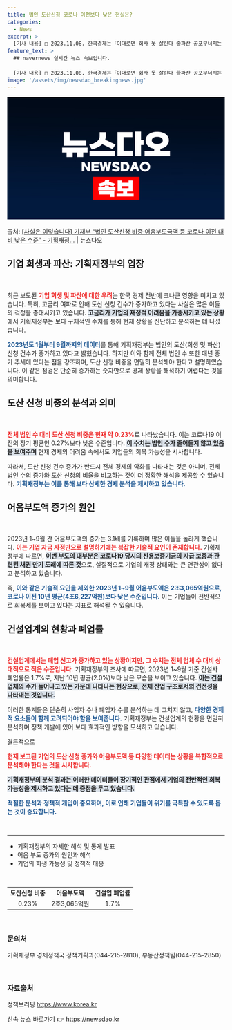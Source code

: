 ```yaml
---
title: 법인 도산신청 코로나 이전보다 낮은 현실은?
categories:
  - News
excerpt: >
  [기사 내용] □ 2023.11.08. 한국경제는「이대로면 회사 못 살린다 줄파산 공포무너지는 기업들」 기사…
feature_text: >
  ## navernews 실시간 뉴스 속보입니다.

  [기사 내용] □ 2023.11.08. 한국경제는「이대로면 회사 못 살린다 줄파산 공포무너지는 기업들」 기사…
image: '/assets/img/newsdao_breakingnews.jpg'
---
```


![뉴스다오 속보](/assets/img/newsdao_breakingnews.jpg)

<p>출처: <a href="https://newsdao.kr/2470" rel="dofollow">[사실은 이렇습니다] 기재부 “법인 도산신청 비중·어음부도금액 등 코로나 이전 대비 낮은 수준” - 기획재정…</a> | 뉴스다오</p>

<h2 data-ke-size="size26">기업 회생과 파산: 기획재정부의 입장</h2>

<p data-ke-size="size16">&nbsp;</p>

최근 보도된 <b><span style="color: #ee2323;">기업 회생 및 파산에 대한 우려</span></b>는 한국 경제 전반에 크나큰 영향을 미치고 있습니다. 특히, 고금리 여파로 인해 도산 신청 건수가 증가하고 있다는 사실은 많은 이들의 걱정을 증대시키고 있습니다. <b><span style="background-color: #21538527;">고금리가 기업의 재정적 어려움을 가중시키고 있는 상황</span></b>에서 기획재정부는 보다 구체적인 수치를 통해 현재 상황을 진단하고 분석하는 데 나섰습니다.

<b><span style="color: #1a5490;">2023년도 1월부터 9월까지의 데이터</span></b>를 통해 기획재정부는 법인의 도산(회생 및 파산) 신청 건수가 증가하고 있다고 밝혔습니다. 하지만 이와 함께 전체 법인 수 또한 매년 증가 추세에 있다는 점을 강조하며, 도산 신청 비중을 면밀히 분석해야 한다고 설명하였습니다. 이 같은 점검은 단순히 증가하는 숫자만으로 경제 상황을 해석하기 어렵다는 것을 의미합니다.

<h2 data-ke-size="size26">도산 신청 비중의 분석과 의미</h2>

<p data-ke-size="size16">&nbsp;</p>

<b><span style="color: #ee2323;">전체 법인 수 대비 도산 신청 비중은 현재 약 0.23%</span></b>로 나타났습니다. 이는 코로나19 이전의 장기 평균인 0.27%보다 낮은 수준입니다. <b><span style="background-color: #21538527;">이 수치는 법인 수가 줄어들지 않고 있음을 보여주며</span></b> 현재 경제의 어려움 속에서도 기업들의 회복 가능성을 시사합니다. 

따라서, 도산 신청 건수 증가가 반드시 전체 경제의 악화를 나타내는 것은 아니며, 전체 법인 수의 증가와 도산 신청의 비율을 비교하는 것이 더 정확한 해석을 제공할 수 있습니다. <b><span style="color: #1a5490;">기획재정부는 이를 통해 보다 상세한 경제 분석을 제시하고 있습니다.</span></b>

<h2 data-ke-size="size26">어음부도액 증가의 원인</h2>

<p data-ke-size="size16">&nbsp;</p>

2023년 1~9월 간 어음부도액의 증가는 3.1배를 기록하며 많은 이들을 놀라게 했습니다. <b><span style="color: #ee2323;">이는 기업 자금 사정만으로 설명하기에는 복잡한 기술적 요인이 존재합니다.</span></b> 기획재정부에 따르면, <b><span style="background-color: #21538527;">이번 부도의 대부분은 코로나19 당시의 신용보증기금의 지급 보증과 관련된 채권 만기 도래에 따른 것</span></b>으로, 실질적으로 기업의 재정 상태와는 큰 연관성이 없다고 분석하고 있습니다.

즉, <b><span style="color: #1a5490;">이와 같은 기술적 요인을 제외한 2023년 1~9월 어음부도액은 2조3,065억원으로, 코로나 이전 10년 평균(4조6,227억원)보다 낮은 수준입니다.</span></b> 이는 기업들이 전반적으로 회복세를 보이고 있다는 지표로 해석될 수 있습니다.

<h2 data-ke-size="size26">건설업계의 현황과 폐업률</h2>

<p data-ke-size="size16">&nbsp;</p>

<b><span style="color: #ee2323;">건설업계에서는 폐업 신고가 증가하고 있는 상황이지만, 그 수치는 전체 업체 수 대비 상대적으로 적은 수준입니다.</span></b> 기획재정부의 조사에 따르면, 2023년 1~9월 기준 건설사 폐업률은 1.7%로, 지난 10년 평균(2.0%)보다 낮은 모습을 보이고 있습니다. <b><span style="background-color: #21538527;">이는 건설업체의 수가 늘어나고 있는 가운데 나타나는 현상으로, 전체 산업 구조로서의 건전성을 나타내는 것입니다.</span></b>

이러한 통계들은 단순히 사업자 수나 폐업자 수를 분석하는 데 그치지 않고, <b><span style="color: #1a5490;">다양한 경제적 요소들이 함께 고려되어야 함을 보여줍니다.</span></b> 기획재정부는 건설업계의 현황을 면밀히 분석하며 정책 개발에 있어 보다 효과적인 방향을 모색하고 있습니다.

<form>
<p data-ke-size="size16">결론적으로</p>
<p data-ke-size="size16"><b><span style="color: #ee2323;">현재 보고된 기업의 도산 신청 증가와 어음부도액 등 다양한 데이터는 상황을 복합적으로 분석해야 한다는 것을 시사합니다.</span></b></p>
<p data-ke-size="size16"><b><span style="background-color: #21538527;">기획재정부의 분석 결과는 이러한 데이터들이 장기적인 관점에서 기업의 전반적인 회복 가능성을 제시하고 있다는 데 중점을 두고 있습니다.</span></b></p>
<p data-ke-size="size16"><b><span style="color: #1a5490;">적절한 분석과 정책적 개입이 중요하며, 이로 인해 기업들이 위기를 극복할 수 있도록 돕는 것이 중요합니다.</span></b></p>
</form>

<p data-ke-size="size16">&nbsp;</p>

<hr>

<ul>
  <li>기획재정부의 자세한 해석 및 통계 발표</li>
  <li>어음 부도 증가의 원인과 해석</li>
  <li>기업의 회생 가능성 및 정책적 대응</li>
</ul>

<p data-ke-size="size16">&nbsp;</p>

<table>
  <tr>
    <td style="text-align: center; height: 17px;"><b>도산신청 비중</b></td>
    <td style="text-align: center; height: 17px;"><b>어음부도액</b></td>
    <td style="text-align: center; height: 17px;"><b>건설업 폐업률</b></td>
  </tr>
  <tr>
    <td style="text-align: center; height: 17px;">0.23%</td>
    <td style="text-align: center; height: 17px;">2조3,065억원</td>
    <td style="text-align: center; height: 17px;">1.7%</td>
  </tr>
</table>

<p data-ke-size="size16">&nbsp;</p>

<h3 data-ke-size="size26">문의처</h3>
<p data-ke-size="size16">기획재정부 경제정책국 정책기획과(044-215-2810), 부동산정책팀(044-215-2850)</p>

<p data-ke-size="size16">&nbsp;</p>

<h3 data-ke-size="size26">자료출처</h3>
<p data-ke-size="size16">정책브리핑 <a href="https://newsdao.kr/2470">https://www.korea.kr</a></p>
 

신속 뉴스 바로가기 👉 <a href="https://newsdao.kr" rel="dofollow">https://newsdao.kr</a>


